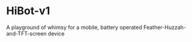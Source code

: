 # HiBot-v1
A playground of whimsy for a mobile, battery operated Feather-Huzzah-and-TFT-screen device
